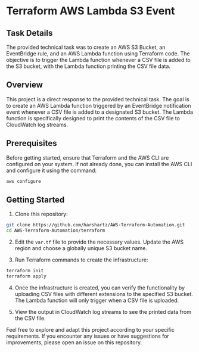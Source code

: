 # Terraform AWS Lambda S3 Event

## Task Details

The provided technical task was to create an AWS S3 Bucket, an EventBridge rule, and an AWS Lambda function using Terraform code. The objective is to trigger the Lambda function whenever a CSV file is added to the S3 bucket, with the Lambda function printing the CSV file data.

## Overview

This project is a direct response to the provided technical task. The goal is to create an AWS Lambda function triggered by an EventBridge notification event whenever a CSV file is added to a designated S3 bucket. The Lambda function is specifically designed to print the contents of the CSV file to CloudWatch log streams.

## Prerequisites

Before getting started, ensure that Terraform and the AWS CLI are configured on your system. If not already done, you can install the AWS CLI and configure it using the command:

```bash
aws configure
```

## Getting Started

1. Clone this repository:

```bash
git clone https://github.com/harshartz/AWS-Terraform-Automation.git
cd AWS-Terraform-Automation/terraform
```

2. Edit the `var.tf` file to provide the necessary values. Update the AWS region and choose a globally unique S3 bucket name.

3. Run Terraform commands to create the infrastructure:

```bash
terraform init
terraform apply
```

4. Once the infrastructure is created, you can verify the functionality by uploading CSV files with different extensions to the specified S3 bucket. The Lambda function will only trigger when a CSV file is uploaded.

5. View the output in CloudWatch log streams to see the printed data from the CSV file.

Feel free to explore and adapt this project according to your specific requirements. If you encounter any issues or have suggestions for improvements, please open an issue on this repository.
